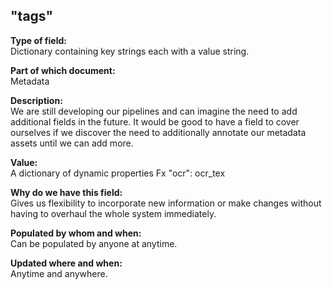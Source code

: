 ## "tags"

**Type of field:**  
Dictionary containing key strings each with a value string. 

**Part of which document:**  
Metadata

**Description:**  
We are still developing our pipelines and can imagine the need to add additional fields in the future. It would be good to have a field to cover ourselves if we discover the need to additionally annotate our metadata assets until we can add more. 

**Value:**  
A dictionary of dynamic properties
Fx "ocr": ocr_tex

**Why do we have this field:**  
Gives us flexibility to incorporate new information or make changes without having to overhaul the whole system immediately.  

**Populated by whom and when:**  
Can be populated by anyone at anytime.  

**Updated where and when:**  
Anytime and anywhere.
